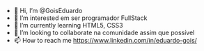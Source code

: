 - 👋 Hi, I’m @GoisEduardo
- 👀 I’m interested  em ser  programador  FullStack
-  🌱 I’m currently learning  HTML5, CSS3
- 💞️ I’m looking to collaborate  na comunidade assim que possível
- 📫 How to reach me  https://www.linkedin.com/in/eduardo-gois/

<!---
GoisEduardo/GoisEduardo is a ✨ special ✨ repository because its `README.md` (this file) appears on your GitHub profile.
You can click the Preview link to take a look at your changes.
--->
